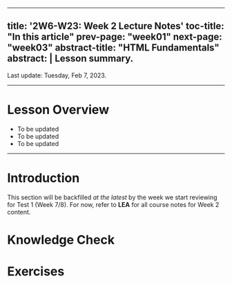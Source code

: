 
---
title: '2W6-W23: Week 2 Lecture Notes'
toc-title: "In this article"
prev-page: "week01"
next-page: "week03"
abstract-title: "HTML Fundamentals"
abstract: |
  Lesson summary.
---

Last update: Tuesday, Feb 7, 2023.

---

# Lesson Overview

- To be updated
- To be updated
- To be updated

---

# Introduction

This section will be backfilled *at the latest* by the week we start reviewing for Test 1 (Week 7/8). For now, refer to **LEA** for all course notes for Week 2 content.

# Knowledge Check

# Exercises
